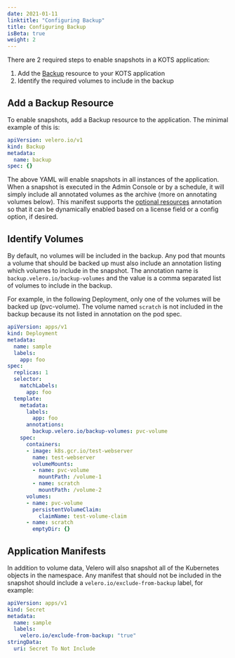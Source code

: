 ```yaml
---
date: 2021-01-11
linktitle: "Configuring Backup"
title: Configuring Backup
isBeta: true
weight: 2
---
```


There are 2 required steps to enable snapshots in a KOTS application:
1. Add the [Backup](/reference/v1beta1/backup) resource to your KOTS application
1. Identify the required volumes to include in the backup

## Add a Backup Resource

To enable snapshots, add a Backup resource to the application.
The minimal example of this is:

```yaml
apiVersion: velero.io/v1
kind: Backup
metadata:
  name: backup
spec: {}
```

The above YAML will enable snapshots in all instances of the application.
When a snapshot is executed in the Admin Console or by a schedule, it will simply include all annotated volumes as the archive (more on annotating volumes below).
This manifest supports the [optional resources](/vendor/packaging/optional-resources/) annotation so that it can be dynamically enabled based on a license field or a config option, if desired.

## Identify Volumes

By default, no volumes will be included in the backup.
Any pod that mounts a volume that should be backed up must also include an annotation listing which volumes to include in the snapshot.
The annotation name is `backup.velero.io/backup-volumes` and the value is a comma separated list of volumes to include in the backup.

For example, in the following Deployment, only one of the volumes will be backed up (pvc-volume).
The volume named `scratch` is not included in the backup because its not listed in annotation on the pod spec.

```yaml
apiVersion: apps/v1
kind: Deployment
metadata:
  name: sample
  labels:
    app: foo
spec:
  replicas: 1
  selector:
    matchLabels:
      app: foo
  template:
    metadata:
      labels:
        app: foo
      annotations:
        backup.velero.io/backup-volumes: pvc-volume
    spec:
      containers:
      - image: k8s.gcr.io/test-webserver
        name: test-webserver
        volumeMounts:
        - name: pvc-volume
          mountPath: /volume-1
        - name: scratch
          mountPath: /volume-2
      volumes:
      - name: pvc-volume
        persistentVolumeClaim:
          claimName: test-volume-claim
      - name: scratch
        emptyDir: {}
```

## Application Manifests

In addition to volume data, Velero will also snapshot all of the Kubernetes objects in the namespace.
Any manifest that should not be included in the snapshot should include a `velero.io/exclude-from-backup` label, for example:

```yaml
apiVersion: apps/v1
kind: Secret
metadata:
  name: sample
  labels:
    velero.io/exclude-from-backup: "true"
stringData:
  uri: Secret To Not Include
```
